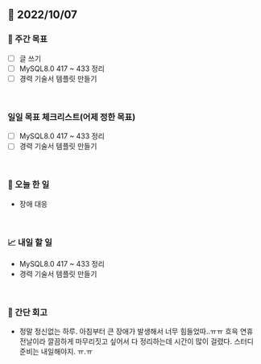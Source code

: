 ## 📅 2022/10/07


### 👏 주간 목표

- [ ] 글 쓰기
- [ ] MySQL8.0 417 ~ 433 정리
- [ ] 경력 기술서 템플릿 만들기

<br/>

### 일일 목표 체크리스트(어제 정한 목표)

- [ ] MySQL8.0 417 ~ 433 정리
- [ ] 경력 기술서 템플릿 만들기

<br/>

### 💯 오늘 한 일

- 장애 대응

<br/>

### 📈 내일 할 일

- MySQL8.0 417 ~ 433 정리
- 경력 기술서 템플릿 만들기

<br/>

### 🤔 간단 회고

- 정말 정신없는 하루. 아침부터 큰 장애가 발생해서 너무 힘들었따..ㅠㅠ
흐윽 연휴 전날이라 깔끔하게 마무리짓고 싶어서 다 정리하는데 시간이 많이 걸렸다.
스터디 준비는 내일해야지. ㅠ.ㅠ
